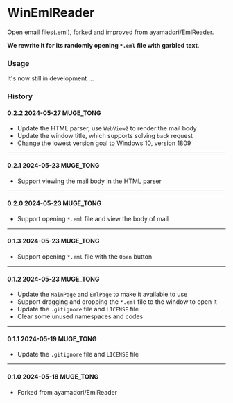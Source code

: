 # WinEmlReader

Open email files(.eml), forked and improved from ayamadori/EmlReader.

**We rewrite it for its randomly opening `*.eml` file with garbled text**.

### Usage

It's now still in development ...

### History

#### 0.2.2	2024-05-27	MUGE_TONG

- Update the HTML parser, use `WebView2` to render the mail body
- Update the window title, which supports solving `back` request
- Change the lowest version goal to Windows 10, version 1809

---

#### 0.2.1	2024-05-23	MUGE_TONG

- Support viewing the mail body in the HTML parser

---

#### 0.2.0	2024-05-23	MUGE_TONG

- Support opening `*.eml` file and view the body of mail

---

#### 0.1.3	2024-05-23	MUGE_TONG

- Support opening `*.eml` file with the `Open` button

---

#### 0.1.2	2024-05-23	MUGE_TONG

- Update the `MainPage` and `EmlPage` to make it available to use
- Support dragging and dropping the `*.eml` file to the window to open it
- Update the `.gitignore` file and `LICENSE` file
- Clear some unused namespaces and codes

---

#### 0.1.1	2024-05-19	MUGE_TONG

- Update the `.gitignore` file and `LICENSE` file

---

#### 0.1.0	2024-05-18	MUGE_TONG

- Forked from ayamadori/EmlReader
